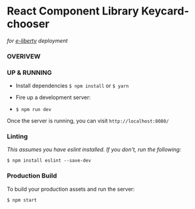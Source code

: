 # React Component Library Keycard-chooser
_for [e-liberty](https://www.eliberty.fr.com/) deployment_

### OVERIVEW

### UP & RUNNING
* Install dependencies
`$ npm install` or `$ yarn`

* Fire up a development server:
* `$ npm run dev`

Once the server is running, you can visit `http://localhost:8080/`

### Linting
_This assumes you have eslint installed. If you don't, run the following:_
```
$ npm install eslint --save-dev
```

### Production Build

To build your production assets and run the server:
```
$ npm start
```
